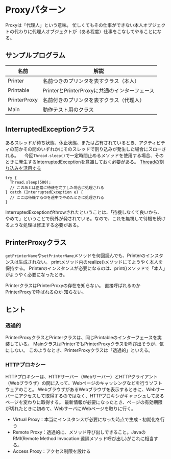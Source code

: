 # Proxyパターン
Proxyは「代理人」という意味。
忙しくてもその仕事ができない本人オブジェクトの代わりに代理人オブジェクトが（ある程度）仕事をこなしてやることになる。

## サンプルプログラム
|名前|解説|
|---|---|
|Printer|名前つきのプリンタを表すクラス（本人）|
|Printable|PrinterとPrinterProxyに共通のインターフェース|
|PrinterProxy|名前付きのプリンタを表すクラス（代理人）|
|Main|動作テスト用のクラス|

## InterruptedExceptionクラス
あるスレッドが待ち状態、休止状態、または占有されているとき、アクティビティの前かその間のいずれかにそのスレッドで割り込みが発生した場合にスローされる。
　今回`Thread.sleep()`で一定時間止めるメソッドを使用する場合、そのときに発生するInterruptedExceptionを意識しておく必要がある。
[Threadの割り込みを活用する](https://nagise.hatenablog.jp/entry/20111130/1322628285)
```
try {
  Thread.sleep(500);
  // このあとは正常に待機を完了した場合に処理される
} catch (InterruptedException e) {
  // ここは待機するのを途中でやめたときに処理される
}
```
InterruptedExceptionがthrowされたということは、「待機しなくて良いから、やめて」ということで例外が発されている。なので、これを無視して待機を続けるような処理は修正する必要がある。

## PrinterProxyクラス
`getPrinterName`や`setPrinterName`メソッドを何回読んでも、Printerのインスタンスは生成されない。
printメソッド内のrealize()メソッドにてようやく本人を保持する。
Printerのインスタンスが必要になるのは、print()メソッドで「本人」がようやく必要になったとき。

PrinterクラスはPrinterProxyの存在を知らない。
直接呼ばれるのかPrinterProxyで呼ばれるのか
知らない。

## ヒント
### 透過的
PrinterProxyクラスとPrinterクラスは、同じPrintableのインターフェースを実装している。
MainクラスはPrinterでもPrinterProxyクラスを呼び出そうが、気にしない。
このようなとき、PrinterProxyクラスは「透過的」といえる。

### HTTPプロキシー
HTTPプロキシーは、HTTPサーバー（Webサーバー）とHTTPクライアント（Webブラウザ）の間に入って、Webページのキャッシングなどを行うソフトウェアのこと。
WebブラウザがあるWebブラウザを表示するときに、Webサーバーにアクセスして取得するのではなく、HTTPプロキシがキャッシュしてあるページを変わりに取得する。
最新情報が必要になったとき、ページの有効期限が切れたときに初めて、WebサーバにWebページを取りに行く。

- Virtual Proxy：本当にインスタンスが必要になった時点で生成・初期化を行う
- Remote Proxy：透過的に、メソッド呼び出しできること。JavaのRMI(Remote Method Invocation:遠隔メソッド呼び出し)がこれに相当する。
- Access Proxy：アクセス制限を設ける